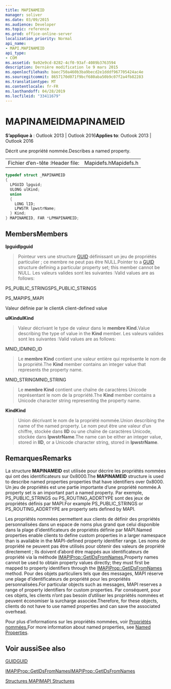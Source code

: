 ```yaml
---
title: MAPINAMEID
manager: soliver
ms.date: 03/09/2015
ms.audience: Developer
ms.topic: reference
ms.prod: office-online-server
localization_priority: Normal
api_name:
- MAPI.MAPINAMEID
api_type:
- COM
ms.assetid: 9a92e9cd-8282-4cf0-93af-4089b3763594
description: Dernière modification le 9 mars 2015
ms.openlocfilehash: baec750a460b3ba9becd2e1dddf967705424ac4e
ms.sourcegitcommit: 8657170d071f9bcf680aba50b9c07f2a4fb82283
ms.translationtype: MT
ms.contentlocale: fr-FR
ms.lasthandoff: 04/28/2019
ms.locfileid: "33411679"
---
```

# <a name="mapinameid"></a><span data-ttu-id="53c31-103">MAPINAMEID</span><span class="sxs-lookup"><span data-stu-id="53c31-103">MAPINAMEID</span></span>

  
  
<span data-ttu-id="53c31-104">**S’applique à** : Outlook 2013 | Outlook 2016</span><span class="sxs-lookup"><span data-stu-id="53c31-104">**Applies to**: Outlook 2013 | Outlook 2016</span></span> 
  
<span data-ttu-id="53c31-105">Décrit une propriété nommée.</span><span class="sxs-lookup"><span data-stu-id="53c31-105">Describes a named property.</span></span> 
  
|||
|:-----|:-----|
|<span data-ttu-id="53c31-106">Fichier d’en-tête :</span><span class="sxs-lookup"><span data-stu-id="53c31-106">Header file:</span></span>  <br/> |<span data-ttu-id="53c31-107">Mapidefs.h</span><span class="sxs-lookup"><span data-stu-id="53c31-107">Mapidefs.h</span></span>  <br/> |
   
```cpp
typedef struct _MAPINAMEID
{
  LPGUID lpguid;
  ULONG ulKind;
  union
  {
    LONG lID;
    LPWSTR lpwstrName;
  } Kind;
} MAPINAMEID, FAR *LPMAPINAMEID;

```

## <a name="members"></a><span data-ttu-id="53c31-108">Members</span><span class="sxs-lookup"><span data-stu-id="53c31-108">Members</span></span>

 <span data-ttu-id="53c31-109">**lpguid**</span><span class="sxs-lookup"><span data-stu-id="53c31-109">**lpguid**</span></span>
  
> <span data-ttu-id="53c31-110">Pointeur vers une structure [GUID](guid.md) définissant un jeu de propriétés particulier ; ce membre ne peut pas être NULL.</span><span class="sxs-lookup"><span data-stu-id="53c31-110">Pointer to a [GUID](guid.md) structure defining a particular property set; this member cannot be NULL.</span></span> <span data-ttu-id="53c31-111">Les valeurs valides sont les suivantes :</span><span class="sxs-lookup"><span data-stu-id="53c31-111">Valid values are as follows:</span></span> 
    
<span data-ttu-id="53c31-112">PS_PUBLIC_STRINGS</span><span class="sxs-lookup"><span data-stu-id="53c31-112">PS_PUBLIC_STRINGS</span></span>
  
> 
    
<span data-ttu-id="53c31-113">PS_MAPI</span><span class="sxs-lookup"><span data-stu-id="53c31-113">PS_MAPI</span></span>
  
> 
    
<span data-ttu-id="53c31-114">Valeur définie par le client</span><span class="sxs-lookup"><span data-stu-id="53c31-114">A client-defined value</span></span>
  
> 
    
 <span data-ttu-id="53c31-115">**ulKind**</span><span class="sxs-lookup"><span data-stu-id="53c31-115">**ulKind**</span></span>
  
> <span data-ttu-id="53c31-116">Valeur décrivant le type de valeur dans le **membre Kind.**</span><span class="sxs-lookup"><span data-stu-id="53c31-116">Value describing the type of value in the **Kind** member.</span></span> <span data-ttu-id="53c31-117">Les valeurs valides sont les suivantes :</span><span class="sxs-lookup"><span data-stu-id="53c31-117">Valid values are as follows:</span></span> 
    
<span data-ttu-id="53c31-118">MNID_ID</span><span class="sxs-lookup"><span data-stu-id="53c31-118">MNID_ID</span></span> 
  
> <span data-ttu-id="53c31-119">Le **membre Kind** contient une valeur entière qui représente le nom de la propriété.</span><span class="sxs-lookup"><span data-stu-id="53c31-119">The **Kind** member contains an integer value that represents the property name.</span></span> 
    
<span data-ttu-id="53c31-120">MNID_STRING</span><span class="sxs-lookup"><span data-stu-id="53c31-120">MNID_STRING</span></span> 
  
> <span data-ttu-id="53c31-121">Le **membre Kind** contient une chaîne de caractères Unicode représentant le nom de la propriété.</span><span class="sxs-lookup"><span data-stu-id="53c31-121">The **Kind** member contains a Unicode character string representing the property name.</span></span> 
    
 <span data-ttu-id="53c31-122">**Kind**</span><span class="sxs-lookup"><span data-stu-id="53c31-122">**Kind**</span></span>
  
> <span data-ttu-id="53c31-123">Union décrivant le nom de la propriété nommée.</span><span class="sxs-lookup"><span data-stu-id="53c31-123">Union describing the name of the named property.</span></span> <span data-ttu-id="53c31-124">Le nom peut être une valeur d’un chiffre, stockée dans **lID** ou une chaîne de caractères Unicode, stockée dans **lpwstrName**.</span><span class="sxs-lookup"><span data-stu-id="53c31-124">The name can be either an integer value, stored in **lID**, or a Unicode character string, stored in **lpwstrName**.</span></span>
    
## <a name="remarks"></a><span data-ttu-id="53c31-125">Remarques</span><span class="sxs-lookup"><span data-stu-id="53c31-125">Remarks</span></span>

<span data-ttu-id="53c31-126">La structure **MAPINAMEID** est utilisée pour décrire les propriétés nommées qui ont des identificateurs sur 0x8000.</span><span class="sxs-lookup"><span data-stu-id="53c31-126">The **MAPINAMEID** structure is used to describe named properties properties that have identifiers over 0x8000.</span></span> <span data-ttu-id="53c31-127">Un jeu de propriétés est une partie importante d’une propriété nommée.</span><span class="sxs-lookup"><span data-stu-id="53c31-127">A property set is an important part a named property.</span></span> <span data-ttu-id="53c31-128">Par exemple, PS_PUBLIC_STRINGS ou PS_ROUTING_ADDRTYPE sont des jeux de propriétés définis par MAPI.</span><span class="sxs-lookup"><span data-stu-id="53c31-128">For example PS_PUBLIC_STRINGS or PS_ROUTING_ADDRTYPE are property sets defined by MAPI.</span></span> 
  
<span data-ttu-id="53c31-129">Les propriétés nommées permettent aux clients de définir des propriétés personnalisées dans un espace de noms plus grand que celui disponible dans la plage d’identificateurs de propriétés définie par MAPI.</span><span class="sxs-lookup"><span data-stu-id="53c31-129">Named properties enable clients to define custom properties in a larger namespace than is available in the MAPI-defined property identifier range.</span></span> <span data-ttu-id="53c31-130">Les noms de propriété ne peuvent pas être utilisés pour obtenir des valeurs de propriété directement ; Ils doivent d’abord être mappés aux identificateurs de propriété via la méthode [IMAPIProp::GetIDsFromNames.](imapiprop-getidsfromnames.md)</span><span class="sxs-lookup"><span data-stu-id="53c31-130">Property names cannot be used to obtain property values directly; they must first be mapped to property identifiers through the [IMAPIProp::GetIDsFromNames](imapiprop-getidsfromnames.md) method.</span></span> <span data-ttu-id="53c31-131">Pour des objets particuliers tels que des messages, MAPI réserve une plage d’identificateurs de propriété pour les propriétés personnalisées.</span><span class="sxs-lookup"><span data-stu-id="53c31-131">For particular objects such as messages, MAPI reserves a range of property identifiers for custom properties.</span></span> <span data-ttu-id="53c31-132">Par conséquent, pour ces objets, les clients n’ont pas besoin d’utiliser les propriétés nommées et peuvent économiser la surcharge associée.</span><span class="sxs-lookup"><span data-stu-id="53c31-132">Therefore, for these objects, clients do not have to use named properties and can save the associated overhead.</span></span> 
  
<span data-ttu-id="53c31-133">Pour plus d’informations sur les propriétés nommées, voir [Propriétés nommées.](mapi-named-properties.md)</span><span class="sxs-lookup"><span data-stu-id="53c31-133">For more information about named properties, see [Named Properties](mapi-named-properties.md).</span></span>
  
## <a name="see-also"></a><span data-ttu-id="53c31-134">Voir aussi</span><span class="sxs-lookup"><span data-stu-id="53c31-134">See also</span></span>



[<span data-ttu-id="53c31-135">GUID</span><span class="sxs-lookup"><span data-stu-id="53c31-135">GUID</span></span>](guid.md)
  
[<span data-ttu-id="53c31-136">IMAPIProp::GetIDsFromNames</span><span class="sxs-lookup"><span data-stu-id="53c31-136">IMAPIProp::GetIDsFromNames</span></span>](imapiprop-getidsfromnames.md)


[<span data-ttu-id="53c31-137">Structures MAPI</span><span class="sxs-lookup"><span data-stu-id="53c31-137">MAPI Structures</span></span>](mapi-structures.md)


